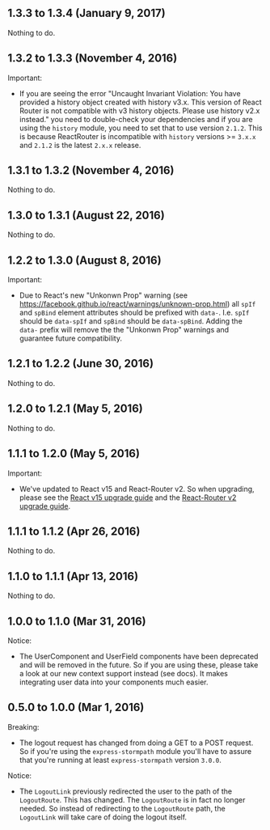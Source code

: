 ## 1.3.3 to 1.3.4 (January 9, 2017)

Nothing to do.

## 1.3.2 to 1.3.3 (November 4, 2016)

Important:

  - If you are seeing the error "Uncaught Invariant Violation: You have provided a history object created with
    history v3.x. This version of React Router is not compatible with v3 history objects. Please use history
    v2.x instead." you need to double-check your dependencies and if you are using the `history` module,
    you need to set that to use version `2.1.2`. This is because ReactRouter is incompatible with `history`
    versions >= `3.x.x` and `2.1.2` is the latest `2.x.x` release.

## 1.3.1 to 1.3.2 (November 4, 2016)

Nothing to do.

## 1.3.0 to 1.3.1 (August 22, 2016)

Nothing to do.

## 1.2.2 to 1.3.0 (August 8, 2016)

Important:

  - Due to React's new "Unkonwn Prop" warning (see https://facebook.github.io/react/warnings/unknown-prop.html) all `spIf` and `spBind` element attributes should be prefixed with `data-`.
    I.e. `spIf` should be `data-spIf` and `spBind` should be `data-spBind`. Adding the `data-` prefix will remove the the "Unkonwn Prop" warnings and guarantee future compatibility.

## 1.2.1 to 1.2.2 (June 30, 2016)

Nothing to do.

## 1.2.0 to 1.2.1 (May 5, 2016)

Nothing to do.

## 1.1.1 to 1.2.0 (May 5, 2016)

Important:

  - We've updated to React v15 and React-Router v2. So when upgrading, please see
  the [React v15 upgrade guide](https://facebook.github.io/react/blog/2016/04/07/react-v15.html) and
  the [React-Router v2 upgrade guide](https://github.com/reactjs/react-router/blob/master/upgrade-guides/v2.0.0.md).

## 1.1.1 to 1.1.2 (Apr 26, 2016)

Nothing to do.

## 1.1.0 to 1.1.1 (Apr 13, 2016)

Nothing to do.

## 1.0.0 to 1.1.0 (Mar 31, 2016)

Notice:

  - The UserComponent and UserField components have been deprecated and will be removed
  in the future. So if you are using these, please take a look at our new context support
  instead (see docs). It makes integrating user data into your components much easier.

## 0.5.0 to 1.0.0 (Mar 1, 2016)

Breaking:

  - The logout request has changed from doing a GET to a POST request. So if you're
  using the `express-stormpath` module you'll have to assure that you're running at
  least `express-stormpath` version `3.0.0`.

Notice:

  - The `LogoutLink` previously redirected the user to the path of the `LogoutRoute`.
  This has changed. The `LogoutRoute` is in fact no longer needed. So instead of
  redirecting to the `LogoutRoute` path, the `LogoutLink` will take care of doing
  the logout itself.